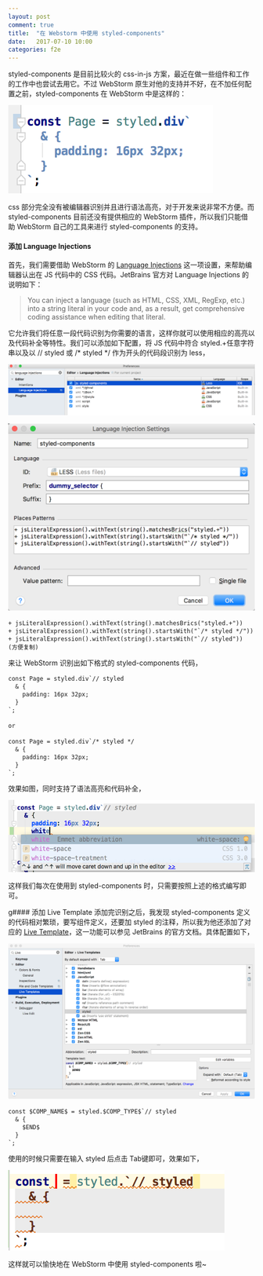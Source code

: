 ```yaml
---
layout: post
comment: true
title:  "在 Webstorm 中使用 styled-components"
date:   2017-07-10 10:00
categories: f2e
---
```


styled-components 是目前比较火的 css-in-js 方案，最近在做一些组件和工作的工作中也尝试去用它。不过 WebStorm 原生对他的支持并不好，在不加任何配置之前，styled-components 在 WebStorm 中是这样的：

![](/assets/images/2017-07-10-1.png)

css 部分完全没有被编辑器识别并且进行语法高亮，对于开发来说非常不方便。而 styled-components 目前还没有提供相应的 WebStorm 插件，所以我们只能借助 WebStorm 自己的工具来进行 styled-components 的支持。

#### 添加 Language Injections
首先，我们需要借助 WebStorm 的 [Language Injections] 这一项设置，来帮助编辑器认出在 JS 代码中的 CSS 代码。JetBrains 官方对 Language Injections 的说明如下：

> You can inject a language (such as HTML, CSS, XML, RegExp, etc.) into a string literal in your code and, as a result, get comprehensive coding assistance when editing that literal.

它允许我们将任意一段代码识别为你需要的语言，这样你就可以使用相应的高亮以及代码补全等特性。我们可以添加如下配置，将 JS 代码中符合 styled.+任意字符串以及以 // styled 或 /* styled */ 作为开头的代码段识别为 less，

![](/assets/images/2017-07-10-2.png)

![](/assets/images/2017-07-10-3.png)

```
+ jsLiteralExpression().withText(string().matchesBrics("styled.+"))
+ jsLiteralExpression().withText(string().startsWith("`/* styled */"))
+ jsLiteralExpression().withText(string().startsWith("`// styled"))
(方便复制)
```
来让 WebStorm 识别出如下格式的 styled-components 代码，

```
const Page = styled.div`// styled
  & {
    padding: 16px 32px;
  }
`;

or

const Page = styled.div`/* styled */
  & {
    padding: 16px 32px;
  }
`;
```
效果如图，同时支持了语法高亮和代码补全，

![](/assets/images/2017-07-10-4.png)

这样我们每次在使用到 styled-components 时，只需要按照上述的格式编写即可。

g#### 添加 Live Template
添加完识别之后，我发现 styled-components 定义的代码相对繁琐，要写组件定义，还要加 styled 的注释，所以我为他还添加了对应的 [Live Template]，这一功能可以参见 JetBrains 的官方文档。具体配置如下，

![](/assets/images/2017-07-10-5.png)

```
const $COMP_NAME$ = styled.$COMP_TYPE$`// styled
  & {
    $END$
  }
`;
```

使用的时候只需要在输入 styled 后点击 Tab键即可，效果如下，

![](/assets/images/2017-07-10-6.png)

这样就可以愉快地在 WebStorm 中使用 styled-components 啦~

[Language Injections]: https://www.jetbrains.com/help/webstorm/2017.1/using-language-injections.html  "Language Injections"
[Live Template]: https://www.jetbrains.com/help/webstorm/2017.1/live-templates-2.html  "Live Template"